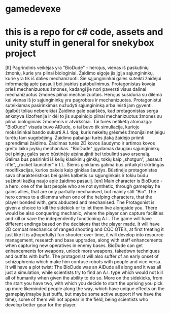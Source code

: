 # gamedevexe
# this is a repo for c# code, assets and unity stuff in general for snekybox project

[lt]
Pagrindinis veikėjas yra "BioDude" - herojus, vienas iš paskutinių žmonių, kurie yra pilnai biologiniai. Žaidimo eigoje jis įgija sąjungininkų, kurie yra tik iš dalies mechanizuoti. Šie sąjungininkai galės suteikti žaidėjui informaciją apie pasaulį bei įvairius patobulinimus. Protagonistas kovoja prieš mechanizuotus žmones, kadangi jie nori paversti visus dalinai mechanizuotus žmones pilnai mechanizuotais. Herojus susiduria su dilema kai vienas iš jo sąjungininkų yra pagrobtas ir mechanizuotas. Protagonistui suteikiamas pasirinkimas nužudyti sąjungininką arba leisti jam gyventi. (galbūt toliau nebereikia) Žaidimo gale paaiškės, kad protagonistas serga ankstyva šizofrenija ir dėl to jis supainiojo pilnai mechanizuotus žmones su pilnai biologiniais žmonėmis ir atvirkščiai. Tai turės netikėtą atomazgą: "BioDude" visada buvo AIDude, o tai buvo tik simuliacija, kurioje mokslininkai bando sukurti A.I. tipą, kuris nekeltų grėsmės žmonijai net jeigu turėtų tam sugebėjimų.
Žaidimo pabaigai turės įtaką žaidėjo priimti sprendimai žaidime. Žaidimas turės 2D kovos  šaudymo ir artimos kovos greito laiko įvykių mechanikas. "BioDude" įgydamas daugiau sąjungininkų bei pinigų galės savo būstinėje atsinaujinti bei tobulinti savo arsenalą. Galima bus pasirinkti iš kelių klasikinių ginklų, tokių kaip „shotgun“, „assault rifle“, „rocket launcher“ ir t.t.. Šiems ginklams galima bus pritaikyti skirtingas modifikacijas, kurios pakeis kaip ginklas šaudys. Būstinėje protagonistas savo charakteristikas bei galės kalbėtis su sąjunginkais ir tokiu būdu sužinoti kažką naujo apie žaidimo pasaulį.
[en]
Main character is BioDude - a hero, one of the last people who are not synthetic, through gameplay he gains allies, that are only partially mechanised, but mainly still “Bio”. The hero comes to a dilemma when one of the helping characters, that the player bonded with, gets abducted and mechanised. The Protagonist is given a choice to kill the sidekick or to let them live alongside you. There would be also conquering mechanic, where the player can capture facilities and kill or save the independently functioning A.I.. The game will have different endings based on the decisions that the player made. It will have 2D combat mechanics of ranged shooting and CQC QTE’s, at first treating it just like it is a(hopefully) fun shooter; over time, it will develop into resource management, research and base upgrades, along with staff enhancements when capturing new operatives in enemy bases. BioDude can get enhancements for weapons, unlock more weapons, takedown techniques and outfits with buffs. The protagonist will also suffer of an early onset of schizophrenia which make him confuse robots with people and vice versa. It will have a plot twist: The BioDude was an AIDude all along and it was all just a simulation, while scientists try to find an A.I. type which would not kill all of humanity when given the ability to do so.
More on the sidekicks, from the start you have two, with which you decide to start the uprising you pick up more likeminded people along the way, which have unique effects on the gameplay(maybe just buffs, but maybe some active support if we have the time), some of them will not appear in the field, being scientists who develop better gear for the player.
